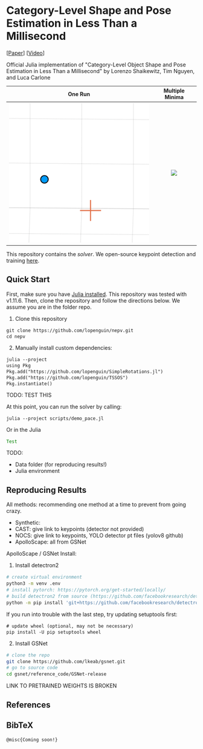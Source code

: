 # Category-Level Shape and Pose Estimation in Less Than a Millisecond
[[Paper](TODO)] [[Video](TODO)]

Official Julia implementation of "Category-Level Object Shape and Pose Estimation in Less Than a Millisecond"
by Lorenzo Shaikewitz, Tim Nguyen, and Luca Carlone

  One Run                  |  Multiple Minima
:-------------------------:|:-------------------------:
![](assets/scf_oneiter.gif)|![](assets/scf_twomins.gif)


This repository contains the *solver*. We open-source keypoint detection and training [here]().

## Quick Start
First, make sure you have [Julia installed](https://julialang.org/install/). This repository was tested with v1.11.6. Then, clone the repository and follow the directions below. We assume you are in the folder repo.
1. Clone this repository
```shell
git clone https://github.com/lopenguin/nepv.git
cd nepv
```
2. Manually install custom dependencies:
```shell
julia --project
using Pkg
Pkg.add("https://github.com/lopenguin/SimpleRotations.jl")
Pkg.add("https://github.com/lopenguin/TSSOS")
Pkg.instantiate()
```
TODO: TEST THIS

At this point, you can run the solver by calling:
```shell
julia --project scripts/demo_pace.jl
```
Or in the Julia 
```julia [...]
Test
```


TODO:
- Data folder (for reproducing results!)
- Julia environment

## Reproducing Results
All methods: recommending one method at a time to prevent from going crazy.

- Synthetic:
- CAST: give link to keypoints (detector not provided)
- NOCS: give link to keypoints, YOLO detector pt files (yolov8 github)
- ApolloScape: all from GSNet

ApolloScape / GSNet Install:
1. Install detectron2
```bash
# create virtual environment
python3 -m venv .env
# install pytorch: https://pytorch.org/get-started/locally/
# build detectron2 from source (https://github.com/facebookresearch/detectron2/blob/main/INSTALL.md)
python -m pip install 'git+https://github.com/facebookresearch/detectron2.git'
```
If you run into trouble with the last step, try updating setuptools first:
```
# update wheel (optional, may not be necessary)
pip install -U pip setuptools wheel
```
2. Install GSNet
```bash
# clone the repo
git clone https://github.com/lkeab/gsnet.git
# go to source code
cd gsnet/reference_code/GSNet-release
```
LINK TO PRETRAINED WEIGHTS IS BROKEN

## References


## BibTeX
```
@misc{Coming soon!}
```